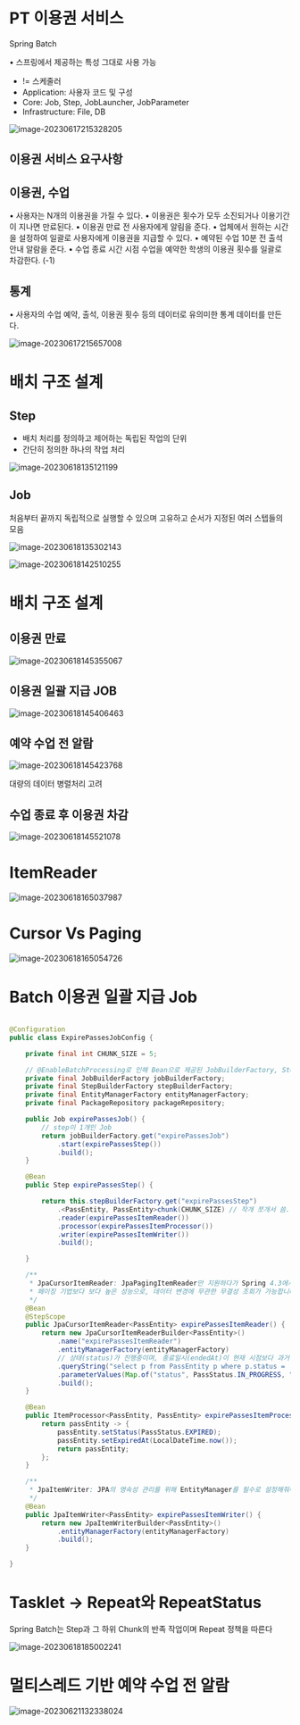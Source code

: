 # PT 이용권 서비스

Spring Batch



• 스프링에서 제공하는 특성 그대로 사용 가능

* != 스케줄러
* Application: 사용자 코드 및 구성
*  Core: Job, Step, JobLauncher, JobParameter
* Infrastructure: File, DB

![image-20230617215328205](./images//image-20230617215328205.png)



## 이용권 서비스 요구사항
## 이용권, 수업

• 사용자는 N개의 이용권을 가질 수 있다.
• 이용권은 횟수가 모두 소진되거나 이용기간이 지나면 만료된다.
• 이용권 만료 전 사용자에게 알림을 준다.
• 업체에서 원하는 시간을 설정하여 일괄로 사용자에게 이용권을 지급할 수 있다.
• 예약된 수업 10분 전 출석 안내 알람을 준다.
• 수업 종료 시간 시점 수업을 예약한 학생의 이용권 횟수를 일괄로 차감한다. (-1)



## 통계
• 사용자의 수업 예약, 출석, 이용권 횟수 등의 데이터로 유의미한 통계 데이터를 만든다.

![image-20230617215657008](./images//image-20230617215657008.png)



# 배치 구조 설계

## Step

* 배치 처리를 정의하고 제어하는 독립된 작업의 단위
*  간단히 정의한 하나의 작업 처리

![image-20230618135121199](./images//image-20230618135121199.png)

## Job

처음부터 끝까지 독립적으로 실행할 수 있으며 고유하고 순서가 지정된 여러 스텝들의 모음

![image-20230618135302143](./images//image-20230618135302143.png)

![image-20230618142510255](./images//image-20230618142510255.png)



# 배치 구조 설계

## 이용권 만료

![image-20230618145355067](./images//image-20230618145355067.png)



## 이용권 일괄 지급 JOB

![image-20230618145406463](./images//image-20230618145406463.png)

## 예약 수업 전 알람
![image-20230618145423768](./images//image-20230618145423768.png)

대량의 데이터 병렬처리 고려 

## 수업 종료 후 이용권 차감

![image-20230618145521078](./images//image-20230618145521078.png)



# ItemReader

![image-20230618165037987](./images//image-20230618165037987.png)

# Cursor Vs Paging

![image-20230618165054726](./images//image-20230618165054726.png)

# Batch 이용권 일괄 지급 Job

```java

@Configuration
public class ExpirePassesJobConfig {

	private final int CHUNK_SIZE = 5;

	// @EnableBatchProcessing로 인해 Bean으로 제공된 JobBuilderFactory, StepBuilderFactory
	private final JobBuilderFactory jobBuilderFactory;
	private final StepBuilderFactory stepBuilderFactory;
	private final EntityManagerFactory entityManagerFactory;
	private final PackageRepository packageRepository;

	public Job expirePassesJob() {
		// step이 1개인 Job
		return jobBuilderFactory.get("expirePassesJob")
			.start(expirePassesStep())
			.build();
	}

	@Bean
	public Step expirePassesStep() {

		return this.stepBuilderFactory.get("expirePassesStep")
			.<PassEntity, PassEntity>chunk(CHUNK_SIZE) // 작개 쪼개서 씀. 원래는 적게 안한다.
			.reader(expirePassesItemReader())
			.processor(expirePassesItemProcessor())
			.writer(expirePassesItemWriter())
			.build();

	}

	/**
	 * JpaCursorItemReader: JpaPagingItemReader만 지원하다가 Spring 4.3에서 추가되었습니다.
	 * 페이징 기법보다 보다 높은 성능으로, 데이터 변경에 무관한 무결성 조회가 가능합니다.
	 */
	@Bean
	@StepScope
	public JpaCursorItemReader<PassEntity> expirePassesItemReader() {
		return new JpaCursorItemReaderBuilder<PassEntity>()
			.name("expirePassesItemReader")
			.entityManagerFactory(entityManagerFactory)
			// 상태(status)가 진행중이며, 종료일시(endedAt)이 현재 시점보다 과거일 경우 만료 대상이 됩니다.
			.queryString("select p from PassEntity p where p.status = :status and p.endedAt <= :endedAt")
			.parameterValues(Map.of("status", PassStatus.IN_PROGRESS, "endedAt", LocalDateTime.now()))
			.build();
	}

	@Bean
	public ItemProcessor<PassEntity, PassEntity> expirePassesItemProcessor() {
		return passEntity -> {
			passEntity.setStatus(PassStatus.EXPIRED);
			passEntity.setExpiredAt(LocalDateTime.now());
			return passEntity;
		};
	}

	/**
	 * JpaItemWriter: JPA의 영속성 관리를 위해 EntityManager를 필수로 설정해줘야 합니다.
	 */
	@Bean
	public JpaItemWriter<PassEntity> expirePassesItemWriter() {
		return new JpaItemWriterBuilder<PassEntity>()
			.entityManagerFactory(entityManagerFactory)
			.build();
	}

}

```



# Tasklet -> Repeat와 RepeatStatus

Spring Batch는 Step과 그 하위 Chunk의 반족 작업이며 Repeat 정책을 따른다

![image-20230618185002241](./images//image-20230618185002241.png)



# 멀티스레드 기반 예약 수업 전 알람

![image-20230621132338024](./images//image-20230621132338024.png)